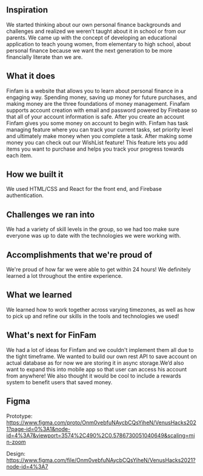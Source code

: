 ## Inspiration
We started thinking about our own personal finance backgrounds and challenges and realized we weren’t taught about it in school or from our parents. We came up with the concept of developing an educational application to teach young women, from elementary to high school, about personal finance because we want the next generation to be more financially literate than we are.

## What it does
Finfam is a website that allows you to learn about personal finance in a engaging way. Spending money, saving up money for future purchases, and making money are the three foundations of money management. Finafam supports account creation with email and password powered by Firebase so that all of your account information is safe. After you create an account Finfam gives you some money on account to begin with. Finfam has task managing feature where you can track your current tasks, set priority level and ultimately make money when you complete a task. After making some money you can check out our WishList feature! This feature lets you add items you want to purchase and helps you track your progress towards each item. 

## How we built it
We used HTML/CSS and React for the front end, and Firebase authentication. 

## Challenges we ran into
We had a variety of skill levels in the group, so we had too make sure everyone was up to date with the technologies we were working with. 

## Accomplishments that we're proud of
We're proud of how far we were able to get within 24 hours! We definitely learned a lot throughout the entire experience. 

## What we learned
We learned how to work together across varying timezones, as well as how to pick up and refine our skills in the tools and technologies we used! 

## What's next for FinFam
We had a lot of  ideas for Finfam and we couldn't implement them all due to the tight timeframe. We wanted to build our own rest API to save account on actual database as for now we are storing it in async storage.We’d also want to expand this into mobile app so that user can access his account from anywhere!  We also thought it would be cool to include a rewards system to benefit users that saved money. 

## Figma
Prototype: https://www.figma.com/proto/Onm0vebfuNAycbCQsYiheN/VenusHacks2021?page-id=0%3A1&node-id=4%3A7&viewport=3574%2C490%2C0.5786730051040649&scaling=min-zoom

Design: https://www.figma.com/file/Onm0vebfuNAycbCQsYiheN/VenusHacks2021?node-id=4%3A7
